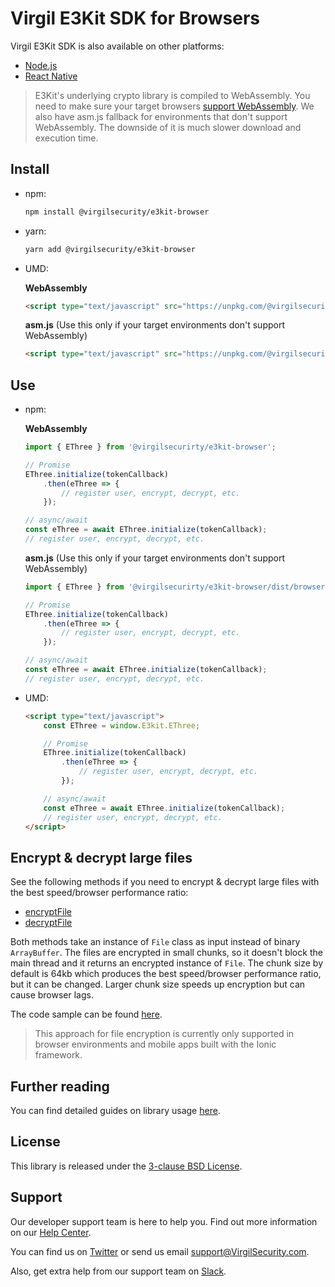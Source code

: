 # Virgil E3Kit SDK for Browsers
Virgil E3Kit SDK is also available on other platforms:
- [Node.js](https://github.com/VirgilSecurity/virgil-e3kit-js/tree/master/packages/e3kit-node)
- [React Native](https://github.com/VirgilSecurity/virgil-e3kit-js/tree/master/packages/e3kit-native)

> E3Kit's underlying crypto library is compiled to WebAssembly. You need to make sure your target browsers [support WebAssembly](https://caniuse.com/#search=WebAssembly). We also have asm.js fallback for environments that don't support WebAssembly. The downside of it is much slower download and execution time.

## Install
- npm:
  ```sh
  npm install @virgilsecurity/e3kit-browser
  ```
- yarn:
  ```sh
  yarn add @virgilsecurity/e3kit-browser
  ```
- UMD:

  **WebAssembly**
  ```html
  <script type="text/javascript" src="https://unpkg.com/@virgilsecurity/e3kit-browser@^2.0.0/dist/browser.umd.js"></script>
  ```

  **asm.js** (Use this only if your target environments don't support WebAssembly)
  ```html
  <script type="text/javascript" src="https://unpkg.com/@virgilsecurity/e3kit-browser@^2.0.0/dist/browser.asmjs.umd.js"></script>
  ```

## Use
- npm:

  **WebAssembly**

  ```javascript
  import { EThree } from '@virgilsecurirty/e3kit-browser';

  // Promise
  EThree.initialize(tokenCallback)
      .then(eThree => {
          // register user, encrypt, decrypt, etc.
      });

  // async/await
  const eThree = await EThree.initialize(tokenCallback);
  // register user, encrypt, decrypt, etc.
  ```

  **asm.js** (Use this only if your target environments don't support WebAssembly)
  ```javascript
  import { EThree } from '@virgilsecurirty/e3kit-browser/dist/browser.asmjs.es';

  // Promise
  EThree.initialize(tokenCallback)
      .then(eThree => {
          // register user, encrypt, decrypt, etc.
      });

  // async/await
  const eThree = await EThree.initialize(tokenCallback);
  // register user, encrypt, decrypt, etc.
  ```

- UMD:
  ```html
  <script type="text/javascript">
      const EThree = window.E3kit.EThree;

      // Promise
      EThree.initialize(tokenCallback)
          .then(eThree => {
              // register user, encrypt, decrypt, etc.
          });

      // async/await
      const eThree = await EThree.initialize(tokenCallback);
      // register user, encrypt, decrypt, etc.
  </script>
  ```

## Encrypt & decrypt large files

See the following methods if you need to encrypt & decrypt large files with the best speed/browser performance ratio:
- [encryptFile](https://virgilsecurity.github.io/virgil-e3kit-js/e3kit-browser/classes/ethree.html#encryptfile)
- [decryptFile](https://virgilsecurity.github.io/virgil-e3kit-js/e3kit-browser/classes/ethree.html#decryptfile)

Both methods take an instance of `File` class as input instead of binary `ArrayBuffer`.
The files are encrypted in small chunks, so it doesn't block the main thread and it returns an encrypted instance of `File`. The chunk size by default is 64kb which produces the best speed/browser performance ratio, but it can be changed. Larger chunk size speeds up encryption but can cause browser lags.

The code sample can be found [here](https://github.com/VirgilSecurity/virgil-e3kit-js/blob/master/examples/encryptFile.html).

> This approach for file encryption is currently only supported in browser environments and mobile apps built with the Ionic framework.

## Further reading
You can find detailed guides on library usage [here](https://github.com/VirgilSecurity/virgil-e3kit-js#resources).

## License
This library is released under the [3-clause BSD License](LICENSE).

## Support
Our developer support team is here to help you. Find out more information on our [Help Center](https://help.virgilsecurity.com).

You can find us on [Twitter](https://twitter.com/VirgilSecurity) or send us email support@VirgilSecurity.com.

Also, get extra help from our support team on [Slack](https://virgilsecurity.com/join-community).
